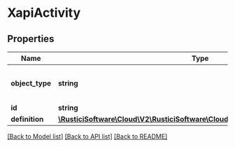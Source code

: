 # XapiActivity

## Properties
Name | Type | Description | Notes
------------ | ------------- | ------------- | -------------
**object_type** | **string** |  | [optional] [default to 'Activity']
**id** | **string** |  | 
**definition** | [**\RusticiSoftware\Cloud\V2\RusticiSoftware\Cloud\V2\Model\XapiActivityDefinition**](XapiActivityDefinition.md) |  | [optional] 

[[Back to Model list]](../README.md#documentation-for-models) [[Back to API list]](../README.md#documentation-for-api-endpoints) [[Back to README]](../README.md)


